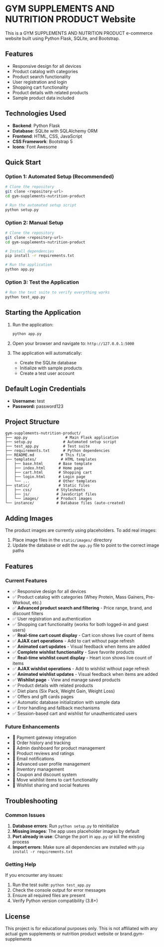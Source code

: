 # GYM SUPPLEMENTS AND NUTRITION PRODUCT Website

This is a GYM SUPPLEMENTS AND NUTRITION PRODUCT e-commerce website built using Python Flask, SQLite, and Bootstrap.

## Features

- Responsive design for all devices
- Product catalog with categories
- Product search functionality
- User registration and login
- Shopping cart functionality
- Product details with related products
- Sample product data included

## Technologies Used

- **Backend**: Python Flask
- **Database**: SQLite with SQLAlchemy ORM
- **Frontend**: HTML, CSS, JavaScript
- **CSS Framework**: Bootstrap 5
- **Icons**: Font Awesome

## Quick Start

### Option 1: Automated Setup (Recommended)
```bash
# Clone the repository
git clone <repository-url>
cd gym-supplements-nutrition-product

# Run the automated setup script
python setup.py
```

### Option 2: Manual Setup
```bash
# Clone the repository
git clone <repository-url>
cd gym-supplements-nutrition-product

# Install dependencies
pip install -r requirements.txt

# Run the application
python app.py
```

### Option 3: Test the Application
```bash
# Run the test suite to verify everything works
python test_app.py
```

## Starting the Application

1. Run the application:
   ```bash
   python app.py
   ```

2. Open your browser and navigate to: `http://127.0.0.1:5000`

3. The application will automatically:
   - Create the SQLite database
   - Initialize with sample products
   - Create a test user account

## Default Login Credentials

- **Username:** test
- **Password:** password123

## Project Structure

```
gym-supplements-nutrition-product/
├── app.py                 # Main Flask application
├── setup.py              # Automated setup script
├── test_app.py           # Test suite
├── requirements.txt      # Python dependencies
├── README.md            # This file
├── templates/           # HTML templates
│   ├── base.html       # Base template
│   ├── index.html      # Home page
│   ├── cart.html       # Shopping cart
│   ├── login.html      # Login page
│   └── ...             # Other templates
├── static/             # Static files
│   ├── css/           # Stylesheets
│   ├── js/            # JavaScript files
│   └── images/        # Product images
└── instance/          # Database files (auto-created)
```

## Adding Images

The product images are currently using placeholders. To add real images:

1. Place image files in the `static/images/` directory
2. Update the database or edit the `app.py` file to point to the correct image paths

## Features

### Current Features
- ✅ Responsive design for all devices
- ✅ Product catalog with categories (Whey Protein, Mass Gainers, Pre-Workout, etc.)
- ✅ **Advanced product search and filtering** - Price range, brand, and discount filters
- ✅ User registration and authentication
- ✅ Shopping cart functionality (works for both logged-in and guest users)
- ✅ **Real-time cart count display** - Cart icon shows live count of items
- ✅ **AJAX cart operations** - Add to cart without page refresh
- ✅ **Animated cart updates** - Visual feedback when items are added
- ✅ **Complete wishlist functionality** - Save favorite products
- ✅ **Real-time wishlist count display** - Heart icon shows live count of items
- ✅ **AJAX wishlist operations** - Add to wishlist without page refresh
- ✅ **Animated wishlist updates** - Visual feedback when items are added
- ✅ **Wishlist page** - View and manage saved products
- ✅ Product details with related products
- ✅ Diet plans (Six Pack, Weight Gain, Weight Loss)
- ✅ Offers and gift cards pages
- ✅ Automatic database initialization with sample data
- ✅ Error handling and fallback mechanisms
- ✅ Session-based cart and wishlist for unauthenticated users

### Future Enhancements
- 🔄 Payment gateway integration
- 🔄 Order history and tracking
- 🔄 Admin dashboard for product management
- 🔄 Product reviews and ratings
- 🔄 Email notifications
- 🔄 Advanced user profile management
- 🔄 Inventory management
- 🔄 Coupon and discount system
- 🔄 Move wishlist items to cart functionality
- 🔄 Wishlist sharing and social features

## Troubleshooting

### Common Issues

1. **Database errors**: Run `python setup.py` to reinitialize
2. **Missing images**: The app uses placeholder images by default
3. **Port already in use**: Change the port in `app.py` or kill the existing process
4. **Import errors**: Make sure all dependencies are installed with `pip install -r requirements.txt`

### Getting Help

If you encounter any issues:
1. Run the test suite: `python test_app.py`
2. Check the console output for error messages
3. Ensure all required files are present
4. Verify Python version compatibility (3.8+)

## License

This project is for educational purposes only. This is not affiliated with any actual gym supplements or nutrition product website or brand.gym-supplements
